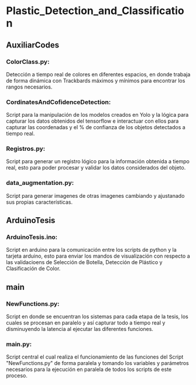 # Plastic_Detection_and_Classification

## AuxiliarCodes
  ### ColorClass.py: 
  Detección a tiempo real de colores en diferentes espacios, en donde trabaja de forma dinámica con Trackbards máximos y mínimos para encontrar los rangos necesarios.
  ### CordinatesAndCofidenceDetection: 
  Script para la manipulación de los modelos creados en Yolo y la lógica para capturar los datos obtenidos del tensorflow e interactuar con ellos para capturar las coordenadas y el % de confianza de los  objetos detectados a tiempo real.
  ### Registros.py:
  Script para generar un registro lógico para la información obtenida a tiempo real, esto para poder procesar y validar los datos considerados del objeto.
  ### data_augmentation.py:
  Script para generar imagenes de otras imagenes cambiando y ajustanado sus propias características.

## ArduinoTesis
  ### ArduinoTesis.ino:
  Script en arduino para la comunicación entre los scripts de python y la tarjeta arduino, esto para enviar los mandos de visualización con respecto a las validacioens de Selección de Botella, Detección de Plástico y Clasificación de Color.
## main
  ### NewFunctions.py:
  Script en donde se encuentran los sistemas para cada etapa de la tesis, los cuales se procesan en paralelo y así capturar todo a tiempo real y disminuyendo la latencia al ejecutar las diferentes funciones.
  ### main.py:
  Script central el cual realiza el funcionamiento de las funciones del Script "NewFunctions.py" de forma paralela y tomando los variables y parámetros necesarios para la ejecución en paralela de todos los scripts de este proceso.

